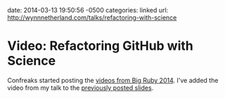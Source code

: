 date: 2014-03-13 19:50:56 -0500
categories: linked
url: http://wynnnetherland.com/talks/refactoring-with-science

# Video: Refactoring GitHub with Science

Confreaks started posting the [videos from Big Ruby 2014][confreaks]. I've
added the video from my talk to the [previously posted slides][slides].

[confreaks]: http://www.confreaks.com/events/bigruby2014
[slides]: http://wynnnetherland.com/talks/refactoring-with-science
